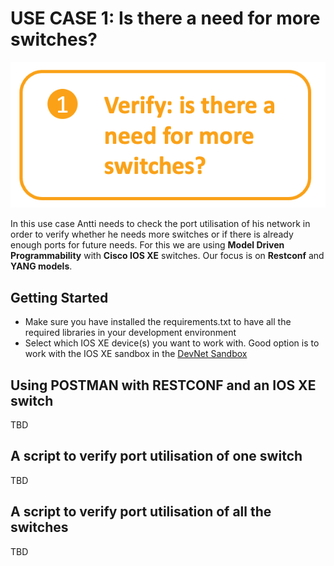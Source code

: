 # USE CASE 1: Is there a need for more switches?

![alt text](./images/port_utilisation.png "Port Utilisation use case")

In this use case Antti needs to check the port utilisation of his network in order to verify whether he needs more switches or if there is already enough ports for future needs. For this we are using **Model Driven Programmability** with **Cisco IOS XE** switches. Our focus is on **Restconf** and **YANG models**.

## Getting Started
- Make sure you have installed the requirements.txt to have all the required libraries in your development environment
- Select which IOS XE device(s) you want to work with. Good option is to work with the IOS XE sandbox in the [DevNet Sandbox](https://devnetsandbox.cisco.com/)

## Using POSTMAN with RESTCONF and an IOS XE switch

TBD

## A script to verify port utilisation of one switch

TBD


## A script to verify port utilisation of all the switches

TBD